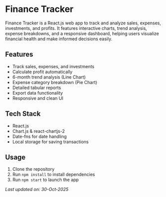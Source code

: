 # Finance Tracker

Finance Tracker is a React.js web app to track and analyze sales, expenses, investments, and profits. It features interactive charts, trend analysis, expense breakdowns, and a responsive dashboard, helping users visualize financial health and make informed decisions easily.

## Features

- Track sales, expenses, and investments
- Calculate profit automatically
- 6-month trend analysis (Line Chart)
- Expense category breakdown (Pie Chart)
- Detailed tabular reports
- Export data functionality
- Responsive and clean UI

## Tech Stack

- React.js
- Chart.js & react-chartjs-2
- Date-fns for date handling
- Local storage for saving transactions

## Usage

1. Clone the repository
2. Run `npm install` to install dependencies
3. Run `npm start` to launch the app



*Last updated on: 30-Oct-2025*
